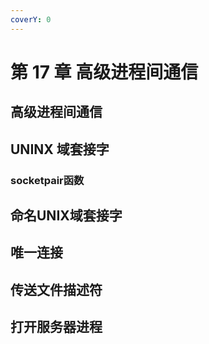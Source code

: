 ```yaml
---
coverY: 0
---
```


# 第 17 章 高级进程间通信

## 高级进程间通信

## UNINX 域套接字

### socketpair函数

## 命名UNIX域套接字

## 唯一连接

## 传送文件描述符

## 打开服务器进程
